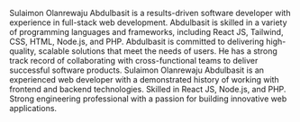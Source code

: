 Sulaimon Olanrewaju Abdulbasit is a results-driven software developer with experience in full-stack web development.
Abdulbasit is skilled in a variety of programming languages and frameworks, including React JS, Tailwind, CSS, HTML, Node.js, and PHP. 
Abdulbasit is committed to delivering high-quality, scalable solutions that meet the needs of users. 
He has a strong track record of collaborating with cross-functional teams to deliver successful software products. 
Sulaimon Olanrewaju Abdulbasit is an experienced web developer with a demonstrated history of working with frontend and backend technologies. 
Skilled in React JS, Node.js, and PHP. Strong engineering professional with a passion for building innovative web applications.
